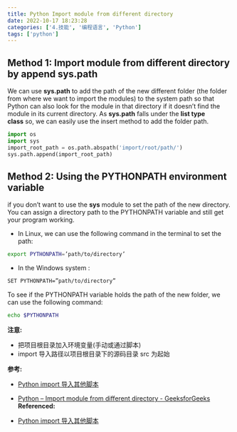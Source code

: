```yaml
---
title: Python Import module from different directory
date: 2022-10-17 18:23:28
categories: ['4.技能', '编程语言', 'Python']
tags: ['python']
---
```



## Method 1: Import module from different directory by append sys.path

We can use **sys.path** to add the path of the new different folder (the folder from where we want to import the modules) to the system path so that Python can also look for the module in that directory if it doesn’t find the module in its current directory. As **sys.path** falls under the **list type class** so, we can easily use the insert method to add the folder path.

```python
import os
import sys
import_root_path = os.path.abspath('import/root/path/')  
sys.path.append(import_root_path)
```

## Method 2: Using the PYTHONPATH  environment variable  
  
if you don’t want to use the **sys** module to set the path of the new directory. You can assign a directory path to the PYTHONPATH variable and still get your program working.  
  
- In Linux, we can use the following command in the terminal to set the path:  

```sh
export PYTHONPATH=’path/to/directory’  
```
  
- In the Windows system :  

```sh
SET PYTHONPATH=”path/to/directory”  
```
  
To see if the PYTHONPATH variable holds the path of the new folder, we can use the following command:  

```sh
echo $PYTHONPATH
```

**注意:**
  
- 把项目根目录加入环境变量(手动或通过脚本)  
- import 导入路径以项目根目录下的源码目录 src 为起始

**参考:**

- [Python import 导入其他脚本](../-1436052925578588457)
- [Python – Import module from different directory - GeeksforGeeks](https://www.geeksforgeeks.org/python-import-module-from-different-directory/)
**Referenced:**

- [Python import 导入其他脚本](../-1436052925578588457)